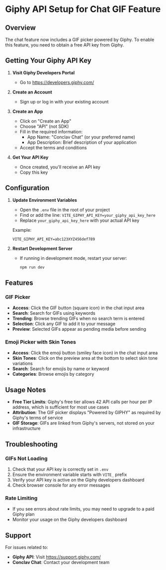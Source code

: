 # Giphy API Setup for Chat GIF Feature

## Overview
The chat feature now includes a GIF picker powered by Giphy. To enable this feature, you need to obtain a free API key from Giphy.

## Getting Your Giphy API Key

1. **Visit Giphy Developers Portal**
   - Go to https://developers.giphy.com/

2. **Create an Account**
   - Sign up or log in with your existing account

3. **Create an App**
   - Click on "Create an App"
   - Choose "API" (not SDK)
   - Fill in the required information:
     - App Name: "Conclav Chat" (or your preferred name)
     - App Description: Brief description of your application
   - Accept the terms and conditions

4. **Get Your API Key**
   - Once created, you'll receive an API key
   - Copy this key

## Configuration

1. **Update Environment Variables**
   - Open the `.env` file in the root of your project
   - Find or add the line: `VITE_GIPHY_API_KEY=your_giphy_api_key_here`
   - Replace `your_giphy_api_key_here` with your actual API key

   Example:
   ```
   VITE_GIPHY_API_KEY=abc123XYZ456def789
   ```

2. **Restart Development Server**
   - If running in development mode, restart your server:
     ```bash
     npm run dev
     ```

## Features

### GIF Picker
- **Access**: Click the GIF button (square icon) in the chat input area
- **Search**: Search for GIFs using keywords
- **Trending**: Browse trending GIFs when no search term is entered
- **Selection**: Click any GIF to add it to your message
- **Preview**: Selected GIFs appear as pending media before sending

### Emoji Picker with Skin Tones
- **Access**: Click the emoji button (smiley face icon) in the chat input area
- **Skin Tones**: Click on the preview area at the bottom to select skin tone variations
- **Search**: Search for emojis by name or keyword
- **Categories**: Browse emojis by category

## Usage Notes

- **Free Tier Limits**: Giphy's free tier allows 42 API calls per hour per IP address, which is sufficient for most use cases
- **Attribution**: The GIF picker displays "Powered by GIPHY" as required by Giphy's terms of service
- **GIF Storage**: GIFs are linked from Giphy's servers, not stored on your infrastructure

## Troubleshooting

### GIFs Not Loading
1. Check that your API key is correctly set in `.env`
2. Ensure the environment variable starts with `VITE_` prefix
3. Verify your API key is active on the Giphy developers dashboard
4. Check browser console for any error messages

### Rate Limiting
- If you see errors about rate limits, you may need to upgrade to a paid Giphy plan
- Monitor your usage on the Giphy developers dashboard

## Support

For issues related to:
- **Giphy API**: Visit https://support.giphy.com/
- **Conclav Chat**: Contact your development team

